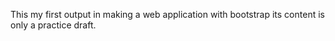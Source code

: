 
This my first output in making a web application with bootstrap its content is only a practice draft.
